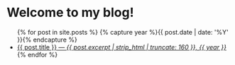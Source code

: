 <span style="display:block; height: 1px;"></span>
# Welcome to my blog!

<ul class="ex1">
  {% for post in site.posts %}
  {% capture year %}{{ post.date | date: '%Y' }}{% endcapture %}
    <li>
      <a href="{{ post.url }}">{{ post.title }}<i> &#8212; {{ post.excerpt | strip_html | truncate: 160 }}, {{ year }}</i></a>  
    </li>
  {% endfor %}
</ul>
